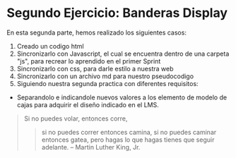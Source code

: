 # Segundo Ejercicio: Banderas Display

En esta segunda parte, hemos realizado los siguientes casos:  

1. Creado un codigo html
2. Sincronizarlo con Javascript, el cual se encuentra dentro de una carpeta "js", para recrear lo aprendido en el primer Sprint
4. Sincronizarlo con css, para darle estilo a nuestra web
5. Sincronizarlo con un archivo md para nuestro pseudocodigo
6. Siguiendo nuestra segunda practica con diferentes requisitos:

 * Separandolo e indicandole nuevos valores a los elemento de modelo de cajas para adquirir el diseño indicado en el LMS.

> Si no puedes volar, entonces corre,
>> si no puedes correr entonces camina, 
> si no puedes caminar entonces gatea,
>> pero hagas lo que hagas tienes que seguir adelante.
– Martin Luther King, Jr.
